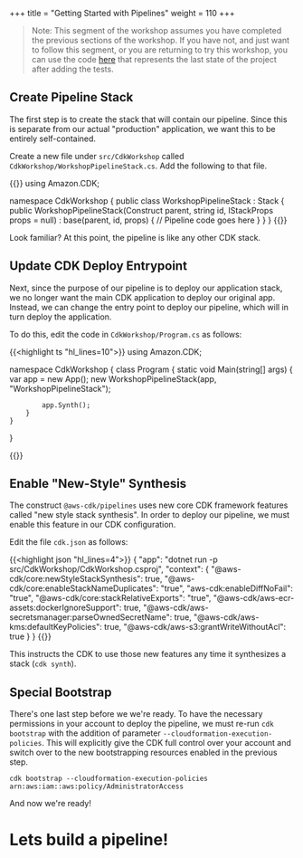 +++
title = "Getting Started with Pipelines"
weight = 110
+++

> Note: This segment of the workshop assumes you have completed the previous sections of the workshop. If you have not, and just want to follow this segment, or you are returning to try this workshop, you can use the code [here](https://github.com/aws-samples/aws-cdk-intro-workshop/tree/master/code/csharp/main-workshop) that represents the last state of the project after adding the tests.

## Create Pipeline Stack
The first step is to create the stack that will contain our pipeline.
Since this is separate from our actual "production" application, we want this to be entirely self-contained.

Create a new file under `src/CdkWorkshop` called `CdkWorkshop/WorkshopPipelineStack.cs`. Add the following to that file.

{{<highlight ts>}}
using Amazon.CDK;

namespace CdkWorkshop
{
    public class WorkshopPipelineStack : Stack
    {
        public WorkshopPipelineStack(Construct parent, string id, IStackProps props = null) : base(parent, id, props)
        {
            // Pipeline code goes here
        }
    }
}
{{</highlight>}}

Look familiar? At this point, the pipeline is like any other CDK stack.

## Update CDK Deploy Entrypoint
Next, since the purpose of our pipeline is to deploy our application stack, we no longer want the main CDK application to deploy our original app. Instead, we can change the entry point to deploy our pipeline, which will in turn deploy the application.

To do this, edit the code in `CdkWorkshop/Program.cs` as follows:

{{<highlight ts "hl_lines=10">}}
using Amazon.CDK;

namespace CdkWorkshop
{
    class Program
    {
        static void Main(string[] args)
        {
            var app = new App();
            new WorkshopPipelineStack(app, "WorkshopPipelineStack");

            app.Synth();
        }
    }
}

{{</highlight>}}

## Enable "New-Style" Synthesis
The construct `@aws-cdk/pipelines` uses new core CDK framework features called "new style stack synthesis". In order to deploy our pipeline, we must enable this feature in our CDK configuration.

Edit the file `cdk.json` as follows:

{{<highlight json "hl_lines=4">}}
{
  "app": "dotnet run -p src/CdkWorkshop/CdkWorkshop.csproj",
  "context": {
    "@aws-cdk/core:newStyleStackSynthesis": true,
    "@aws-cdk/core:enableStackNameDuplicates": "true",
    "aws-cdk:enableDiffNoFail": "true",
    "@aws-cdk/core:stackRelativeExports": "true",
    "@aws-cdk/aws-ecr-assets:dockerIgnoreSupport": true,
    "@aws-cdk/aws-secretsmanager:parseOwnedSecretName": true,
    "@aws-cdk/aws-kms:defaultKeyPolicies": true,
    "@aws-cdk/aws-s3:grantWriteWithoutAcl": true
  }
}
{{</highlight>}}

This instructs the CDK to use those new features any time it synthesizes a stack (`cdk synth`).

## Special Bootstrap
There's one last step before we we're ready. To have the necessary permissions in your account to deploy the pipeline, we must re-run `cdk bootstrap` with the addition of parameter `--cloudformation-execution-policies`. This will explicitly give the CDK full control over your account and switch over to the new bootstrapping resources enabled in the previous step.

```
cdk bootstrap --cloudformation-execution-policies arn:aws:iam::aws:policy/AdministratorAccess
```

And now we're ready!

# Lets build a pipeline!
